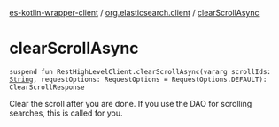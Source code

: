 [es-kotlin-wrapper-client](../index.md) / [org.elasticsearch.client](index.md) / [clearScrollAsync](./clear-scroll-async.md)

# clearScrollAsync

`suspend fun RestHighLevelClient.clearScrollAsync(vararg scrollIds: `[`String`](https://kotlinlang.org/api/latest/jvm/stdlib/kotlin/-string/index.html)`, requestOptions: RequestOptions = RequestOptions.DEFAULT): ClearScrollResponse`

Clear the scroll after you are done. If you use the DAO for scrolling searches, this is called for you.

